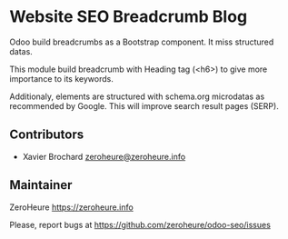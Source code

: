 # Website SEO Breadcrumb Blog

Odoo build breadcrumbs as a Bootstrap component. It miss structured datas.

This module build breadcrumb with Heading tag (&lt;h6&gt;) to give more importance to its keywords.

Additionaly, elements are structured with schema.org microdatas as recommended by Google. This will improve search result pages (SERP).

## Contributors

- Xavier Brochard zeroheure@zeroheure.info

## Maintainer

ZeroHeure
https://zeroheure.info

Please, report bugs at https://github.com/zeroheure/odoo-seo/issues
